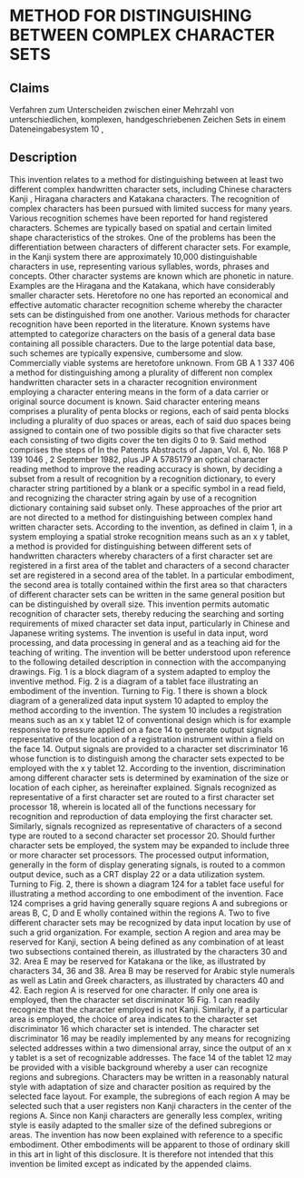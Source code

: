 # METHOD FOR DISTINGUISHING BETWEEN COMPLEX CHARACTER SETS

## Claims
Verfahren zum Unterscheiden zwischen einer Mehrzahl von unterschiedlichen, komplexen, handgeschriebenen Zeichen Sets in einem Dateneingabesystem 10 ,

## Description
This invention relates to a method for distinguishing between at least two different complex handwritten character sets, including Chinese characters Kanji , Hiragana characters and Katakana characters. The recognition of complex characters has been pursued with limited success for many years. Various recognition schemes have been reported for hand registered characters. Schemes are typically based on spatial and certain limited shape characteristics of the strokes. One of the problems has been the differentiation between characters of different character sets. For example, in the Kanji system there are approximately 10,000 distinguishable characters in use, representing various syllables, words, phrases and concepts. Other character systems are known which are phonetic in nature. Examples are the Hiragana and the Katakana, which have considerably smaller character sets. Heretofore no one has reported an economical and effective automatic character recognition scheme whereby the character sets can be distinguished from one another. Various methods for character recognition have been reported in the literature. Known systems have attempted to categorize characters on the basis of a general data base containing all possible characters. Due to the large potential data base, such schemes are typically expensive, cumbersome and slow. Commercially viable systems are heretofore unknown. From GB A 1 337 406 a method for distinguishing among a plurality of different non complex handwritten character sets in a character recognition environment employing a character entering means in the form of a data carrier or original source document is known. Said character entering means comprises a plurality of penta blocks or regions, each of said penta blocks including a plurality of duo spaces or areas, each of said duo spaces being assigned to contain one of two possible digits so that five character sets each consisting of two digits cover the ten digits 0 to 9. Said method comprises the steps of In the Patents Abstracts of Japan, Vol. 6, No. 168 P 139 1046 , 2 September 1982, plus JP A 5785179 an optical character reading method to improve the reading accuracy is shown, by deciding a subset from a result of recognition by a recognition dictionary, to every character string partitioned by a blank or a specific symbol in a read field, and recognizing the character string again by use of a recognition dictionary containing said subset only. These approaches of the prior art are not directed to a method for distinguishing between complex hand written character sets. According to the invention, as defined in claim 1, in a system employing a spatial stroke recognition means such as an x y tablet, a method is provided for distinguishing between different sets of handwritten characters whereby characters of a first character set are registered in a first area of the tablet and characters of a second character set are registered in a second area of the tablet. In a particular embodiment, the second area is totally contained within the first area so that characters of different character sets can be written in the same general position but can be distinguished by overall size. This invention permits automatic recognition of character sets, thereby reducing the searching and sorting requirements of mixed character set data input, particularly in Chinese and Japanese writing systems. The invention is useful in data input, word processing, and data processing in general and as a teaching aid for the teaching of writing. The invention will be better understood upon reference to the following detailed description in connection with the accompanying drawings. Fig. 1 is a block diagram of a system adapted to employ the inventive method. Fig. 2 is a diagram of a tablet face illustrating an embodiment of the invention. Turning to Fig. 1 there is shown a block diagram of a generalized data input system 10 adapted to employ the method according to the invention. The system 10 includes a registration means such as an x y tablet 12 of conventional design which is for example responsive to pressure applied on a face 14 to generate output signals representative of the location of a registration instrument within a field on the face 14. Output signals are provided to a character set discriminator 16 whose function is to distinguish among the character sets expected to be employed with the x y tablet 12. According to the invention, discrimination among different character sets is determined by examination of the size or location of each cipher, as hereinafter explained. Signals recognized as representative of a first character set are routed to a first character set processor 18, wherein is located all of the functions necessary for recognition and reproduction of data employing the first character set. Similarly, signals recognized as representative of characters of a second type are routed to a second character set processor 20. Should further character sets be employed, the system may be expanded to include three or more character set processors. The processed output information, generally in the form of display generating signals, is routed to a common output device, such as a CRT display 22 or a data utilization system. Turning to Fig. 2, there is shown a diagram 124 for a tablet face useful for illustrating a method according to one embodiment of the invention. Face 124 comprises a grid having generally square regions A and subregions or areas B, C, D and E wholly contained within the regions A. Two to five different character sets may be recognized by data input location by use of such a grid organization. For example, section A region and area may be reserved for Kanji, section A being defined as any combination of at least two subsections contained therein, as illustrated by the characters 30 and 32. Area E may be reserved for Katakana or the like, as illustrated by characters 34, 36 and 38. Area B may be reserved for Arabic style numerals as well as Latin and Greek characters, as illustrated by characters 40 and 42. Each region A is reserved for one character. If only one area is employed, then the character set discriminator 16 Fig. 1 can readily recognize that the character employed is not Kanji. Similarly, if a particular area is employed, the choice of area indicates to the character set discriminator 16 which character set is intended. The character set discriminator 16 may be readily implemented by any means for recognizing selected addresses within a two dimensional array, since the output of an x y tablet is a set of recognizable addresses. The face 14 of the tablet 12 may be provided with a visible background whereby a user can recognize regions and subregions. Characters may be written in a reasonably natural style with adaptation of size and character position as required by the selected face layout. For example, the subregions of each region A may be selected such that a user registers non Kanji characters in the center of the regions A. Since non Kanji characters are generally less complex, writing style is easily adapted to the smaller size of the defined subregions or areas. The invention has now been explained with reference to a specific embodiment. Other embodiments will be apparent to those of ordinary skill in this art in light of this disclosure. It is therefore not intended that this invention be limited except as indicated by the appended claims.